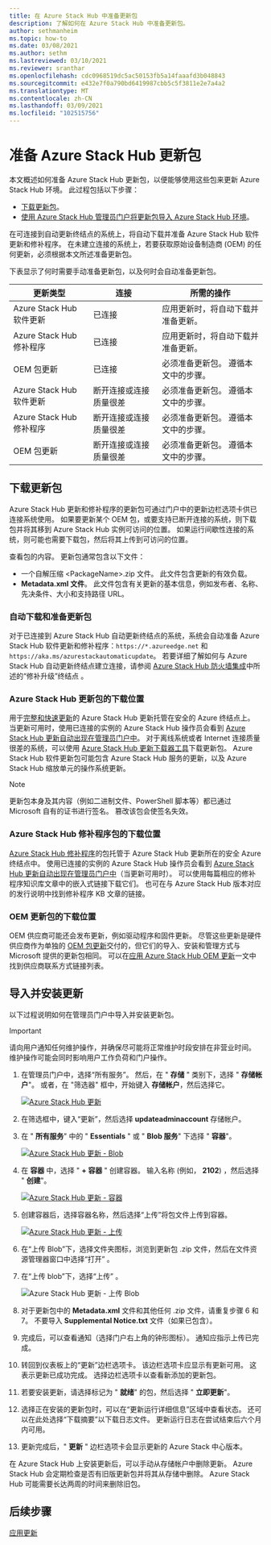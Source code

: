 ```yaml
---
title: 在 Azure Stack Hub 中准备更新包
description: 了解如何在 Azure Stack Hub 中准备更新包。
author: sethmanheim
ms.topic: how-to
ms.date: 03/08/2021
ms.author: sethm
ms.lastreviewed: 03/10/2021
ms.reviewer: sranthar
ms.openlocfilehash: cdc0968519dc5ac50153fb5a14faaafd3b048843
ms.sourcegitcommit: e432e7f0a790bd6419987cbb5c5f3811e2e7a4a2
ms.translationtype: MT
ms.contentlocale: zh-CN
ms.lasthandoff: 03/09/2021
ms.locfileid: "102515756"
---
```

# <a name="prepare-an-azure-stack-hub-update-package"></a>准备 Azure Stack Hub 更新包

本文概述如何准备 Azure Stack Hub 更新包，以便能够使用这些包来更新 Azure Stack Hub 环境。 此过程包括以下步骤：

- [下载更新包](#download-the-update-package)。
- [使用 Azure Stack Hub 管理员门户将更新包导入 Azure Stack Hub 环境](#import-and-install-updates)。

在可连接到自动更新终结点的系统上，将自动下载并准备 Azure Stack Hub 软件更新和修补程序。 在未建立连接的系统上，若要获取原始设备制造商 (OEM) 的任何更新，必须根据本文所述准备更新包。  

下表显示了何时需要手动准备更新包，以及何时会自动准备更新包。

| 更新类型 | 连接 | 所需的操作 |
| --- | --- | --- |
| Azure Stack Hub 软件更新 | 已连接 | 应用更新时，将自动下载并准备更新。 |
| Azure Stack Hub 修补程序 | 已连接 | 应用更新时，将自动下载并准备更新。 |
| OEM 包更新 | 已连接 | 必须准备更新包。 遵循本文中的步骤。 |
| Azure Stack Hub 软件更新 | 断开连接或连接质量很差 | 必须准备更新包。 遵循本文中的步骤。 |
| Azure Stack Hub 修补程序 | 断开连接或连接质量很差 | 必须准备更新包。 遵循本文中的步骤。 |
| OEM 包更新 | 断开连接或连接质量很差 | 必须准备更新包。 遵循本文中的步骤。 |

## <a name="download-the-update-package"></a>下载更新包

Azure Stack Hub 更新和修补程序的更新包可通过门户中的更新边栏选项卡供已连接系统使用。 如果要更新某个 OEM 包，或要支持已断开连接的系统，则下载包并将其移到 Azure Stack Hub 实例可访问的位置。 如果运行间歇性连接的系统，则可能也需要下载包，然后将其上传到可访问的位置。

查看包的内容。 更新包通常包含以下文件：

- 一个自解压缩 \<PackageName>.zip 文件。 此文件包含更新的有效负载。
- **Metadata.xml 文件**。 此文件包含有关更新的基本信息，例如发布者、名称、先决条件、大小和支持路径 URL。

### <a name="automatic-download-and-preparation-for-update-packages"></a>自动下载和准备更新包

对于已连接到 Azure Stack Hub 自动更新终结点的系统，系统会自动准备 Azure Stack Hub 软件更新和修补程序：`https://*.azureedge.net` 和 `https://aka.ms/azurestackautomaticupdate`。 若要详细了解如何与 Azure Stack Hub 自动更新终结点建立连接，请参阅 [Azure Stack Hub 防火墙集成](./azure-stack-integrate-endpoints.md#ports-and-urls-outbound)中所述的“修补升级”终结点 。

### <a name="where-to-download-azure-stack-hub-update-packages"></a>Azure Stack Hub 更新包的下载位置

用于[完整和快速更新](./azure-stack-updates.md#update-package-types)的 Azure Stack Hub 更新托管在安全的 Azure 终结点上。 当更新可用时，使用已连接的实例的 Azure Stack Hub 操作员会看到 [Azure Stack Hub 更新自动出现在管理员门户中](#automatic-download-and-preparation-for-update-packages)。 对于离线系统或者 Internet 连接质量很差的系统，可以使用 [Azure Stack Hub 更新下载器工具](https://aka.ms/azurestackupdatedownload)下载更新包。 Azure Stack Hub 软件更新包可能包含 Azure Stack Hub 服务的更新，以及 Azure Stack Hub 缩放单元的操作系统更新。

>[!NOTE]
>更新包本身及其内容（例如二进制文件、PowerShell 脚本等）都已通过 Microsoft 自有的证书进行签名。 篡改该包会使签名失效。

### <a name="where-to-download-azure-stack-hub-hotfix-packages"></a>Azure Stack Hub 修补程序包的下载位置

[Azure Stack Hub 修补程序](./azure-stack-updates.md#update-package-types)的包托管于 Azure Stack Hub 更新所在的安全 Azure 终结点中。 使用已连接的实例的 Azure Stack Hub 操作员会看到 [Azure Stack Hub 更新自动出现在管理员门户中](#automatic-download-and-preparation-for-update-packages)（当更新可用时）。 可以使用每篇相应的修补程序知识库文章中的嵌入式链接下载它们。 也可在与 Azure Stack Hub 版本对应的发行说明中找到修补程序 KB 文章的链接。

### <a name="where-to-download-oem-update-packages"></a>OEM 更新包的下载位置

OEM 供应商可能还会发布更新，例如驱动程序和固件更新。 尽管这些更新是硬件供应商作为单独的 [OEM 包更新](./azure-stack-updates.md#update-package-types)交付的，但它们的导入、安装和管理方式与 Microsoft 提供的更新包相同。 可以在[应用 Azure Stack Hub OEM 更新](./azure-stack-update-oem.md#oem-contact-information)一文中找到供应商联系方式链接列表。

## <a name="import-and-install-updates"></a>导入并安装更新

以下过程说明如何在管理员门户中导入并安装更新包。

> [!IMPORTANT]  
> 请向用户通知任何维护操作，并确保尽可能将正常维护时段安排在非营业时间。 维护操作可能会同时影响用户工作负荷和门户操作。

1. 在管理员门户中，选择“所有服务”。 然后，在 " **存储** " 类别下，选择 " **存储帐户**"。 或者，在 "筛选器" 框中，开始键入 **存储帐户**，然后选择它。

    [![Azure Stack Hub 更新](./media/azure-stack-update-prepare-package/select-storage-small.png)](./media/azure-stack-update-prepare-package/select-storage.png#lightbox)

2. 在筛选框中，键入“更新”，然后选择 **updateadminaccount** 存储帐户。

3. 在 " **所有服务**" 中的 " **Essentials** " 或 " **Blob 服务**" 下选择 " **容器**"。

    [![Azure Stack Hub 更新 - Blob](./media/azure-stack-update-prepare-package/select-containers-small.png)](./media/azure-stack-update-prepare-package/select-containers.png#lightbox)

4. 在 **容器** 中，选择 " **+ 容器** " 创建容器。 输入名称 (例如， **2102**) ，然后选择 " **创建**"。

    [![Azure Stack Hub 更新 - 容器](./media/azure-stack-update-prepare-package/new-container-small.png)](./media/azure-stack-update-prepare-package/new-container.png#lightbox)

5. 创建容器后，选择容器名称，然后选择“上传”将包文件上传到容器。

    [![Azure Stack Hub 更新 - 上传](./media/azure-stack-update-prepare-package/upload-package-small.png)](./media/azure-stack-update-prepare-package/upload-package.png#lightbox)

6. 在“上传 Blob”下，选择文件夹图标，浏览到更新包 .zip 文件，然后在文件资源管理器窗口中选择“打开” 。

7. 在“上传 blob”下，选择“上传” 。

    ![Azure Stack Hub 更新 - 上传 Blob](./media/azure-stack-update-prepare-package/upload-blob.png)

8. 对于更新包中的 **Metadata.xml** 文件和其他任何 .zip 文件，请重复步骤 6 和 7。 不要导入 **Supplemental Notice.txt** 文件（如果已包含）。

9. 完成后，可以查看通知（选择门户右上角的钟形图标）。 通知应指示上传已完成。

10. 转回到仪表板上的“更新”边栏选项卡。 该边栏选项卡应显示有更新可用。 这表示更新已成功完成。 选择边栏选项卡以查看新添加的更新包。

11. 若要安装更新，请选择标记为 " **就绪**" 的包，然后选择 " **立即更新**"。

12. 选择正在安装的更新包时，可以在“更新运行详细信息”区域中查看状态。 还可以在此处选择“下载摘要”以下载日志文件。 更新运行日志在尝试结束后六个月内可用。

13. 更新完成后，" **更新** " 边栏选项卡会显示更新的 Azure Stack 中心版本。

在 Azure Stack Hub 上安装更新后，可以手动从存储帐户中删除更新。 Azure Stack Hub 会定期检查是否有旧版更新包并将其从存储中删除。 Azure Stack Hub 可能需要长达两周的时间来删除旧包。

## <a name="next-steps"></a>后续步骤

[应用更新](azure-stack-apply-updates.md)
